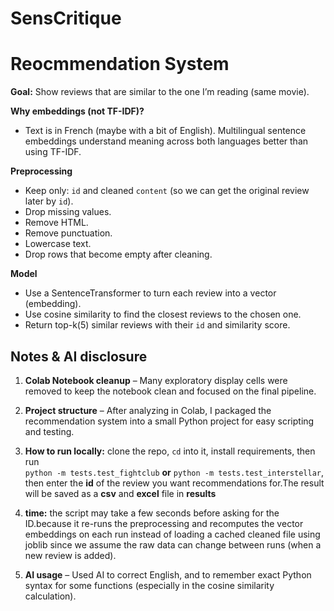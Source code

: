 # SensCritique

# **Reocmmendation System**

**Goal:** Show reviews that are similar to the one I’m reading (same movie).

**Why embeddings (not TF-IDF)?**
- Text is in French (maybe with a bit of English). Multilingual sentence embeddings understand meaning across both languages better than using TF-IDF.

**Preprocessing**
- Keep only: `id` and cleaned `content` (so we can get the original review later by `id`).
- Drop missing values.
- Remove HTML.
- Remove punctuation.
- Lowercase text.
- Drop rows that become empty after cleaning.

**Model**
- Use a SentenceTransformer to turn each review into a vector (embedding).
- Use cosine similarity to find the closest reviews to the chosen one.
- Return top-k(5) similar reviews with their `id` and similarity score.

## Notes & AI disclosure

1) **Colab Notebook cleanup** – Many exploratory display cells were removed to keep the notebook clean and focused on the final pipeline.

2) **Project structure** – After analyzing in Colab, I packaged the recommendation system into a   small Python project for easy scripting and testing.
3) **How to run locally:** clone the repo, `cd` into it, install requirements, then run  
   `python -m tests.test_fightclub` **or** `python -m tests.test_interstellar`,  
   then enter the **id** of the review you want recommendations for.The result will be saved as a **csv** and **excel** file in **results**
4) **time:** the script may take a few seconds before asking for the ID.because it re-runs the preprocessing and recomputes the vector embeddings on each run instead of loading a cached cleaned file using joblib since we assume the raw data can change between runs (when a new review is added).

5) **AI usage** – Used AI to correct English, and to remember exact Python syntax for some functions (especially in the cosine similarity calculation).  
